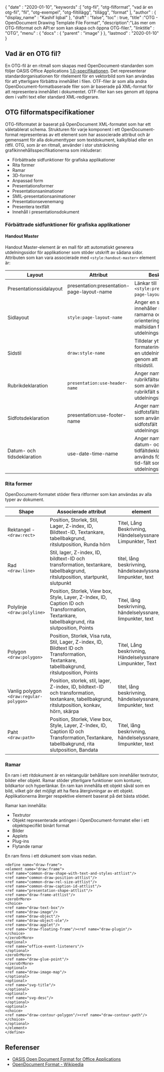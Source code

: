 {
  "date" : "2020-01-10",
  "keywords" :[ "otg-fil", "otg-filformat", "vad är en otg-fil", "fil", "otg-exempel", "otg-filtillägg", "tillägg", "format" ],
  "author" : {
    "display_name" : "Kashif Iqbal"
},
  "draft" : "false",
  "toc" : true,
  "title" :"OTG - OpenDocument Drawing Template File Format",
  "description":"Läs mer om OTG-filformat och API:er som kan skapa och öppna OTG-filer.",
  "linktitle" : "OTG",
  "menu" : {
    "docs" : {
      "parent" : "image"
}
},
  "lastmod" : "2020-01-10"
}

## Vad är en OTG fil?

En OTG-fil är en ritmall som skapas med OpenDocument-standarden som följer OASIS Office Applications [1.0-specifikationen](https://www.oasis-open.org/committees/download.php/12572/OpenDocument-v1.0-os.pdf). Det representerar standardorganisationen för ritelement för en vektorbild som kan användas för att ytterligare förbättra innehållet i filen. OTF-filer är som alla andra OpenDocument-formatbaserade filer som är baserade på XML-format för att representera innehållet i dokumentet. OTF-filer kan ses genom att öppna dem i valfri text eller standard XML-redigerare.

## OTG filformatspecifikationer ##

OTG-filformatet är baserat på OpenDocument XML-formatet som har ett väletablerat schema. Strukturen för varje komponent i ett OpenDocument-format representeras av ett element som har associerade attribut och är gemensamt för alla dokumenttyper som textdokument, kalkylblad eller en ritfil. OTG, som är en ritmall, använder i stor utsträckning grafikinnehållsspecifikationerna som inkluderar:

* Förbättrade sidfunktioner för grafiska applikationer
* Rita former
* Ramar
* 3D-former
* Anpassad form
* Presentationsformer
* Presentationsanimationer
* SMIL-presentationsanimationer
* Presentationsevenemang
* Presentera textfält
* Innehåll i presentationsdokument

### Förbättrade sidfunktioner för grafiska applikationer ###
#### Handout Master ####

Handout Master-element är en mall för att automatiskt generera utdelningssidor för applikationer som stöder utskrift av sådana sidor.
Attributen som kan vara associerade med `<style:handout-master>` element är:

|Layout|Attribut|Beskrivning
---|---|---|
|Presentationssidalayout|presentation:presentation-page-layout-name|Länkar till `<style:presentation-page-layout>`  attribut
|Sidlayout|`style:page-layout-name` | Anger en sidlayout som innehåller storlekarna, ramarna och orienteringen för mallsidan för utdelningsmaterialet.
|Sidstil|`draw:style-name`|Tilldelar ytterligare formateringsattribut till en utdelningshuvudsida genom att tilldela en ritsidstil.|
|Rubrikdeklaration| `presentation:use-header-name`| Anger namnet på rubrikfältsdeklarationen som används för alla rubrikfält som visas på utdelningshuvudsidan.
|Sidfotsdeklaration| presentation:use-footer-name|Anger namnet på sidfotsfältsdeklarationen som används för alla sidfotsfält som visas på utdelningshuvudsidan.
|Datum- och tidsdeklaration|use-date-time-name|Anger namnet på datum- och tidfältdeklarationen som används för alla datum-tid-fält som visas på utdelningshuvudsidan.

### Rita former ###
OpenDocument-formatet stöder flera ritformer som kan användas av alla typer av dokument.

|Shape|Associerade attribut| element
---|---|---|
Rektangel - `<draw:rect>` |Position, Storlek, Stil, Lager, Z-index, ID, Bildtext-ID, Textankare, tabellbakgrund, ritslutposition, Runda hörn|Titel, Lång Beskrivning, Händelselyssnare, Limpunkter, Text
Rad `<draw:line>` |Stil, lager, Z-index, ID, bildtext-ID och transformation, textankare, tabellbakgrund, ritslutposition, startpunkt, slutpunkt|titel, lång beskrivning, händelseavlyssnare, limpunkter, text
Polylinje `<draw:polyline>` | Position, Storlek, View box, Style, Layer, Z-Index, ID, Caption ID och Transformation, Textankare, tabellbakgrund, rita slutposition, Points| Titel, lång beskrivning, händelselyssnare, limpunkter, text
Polygon `<draw:polygon>` |Position, Storlek, Visa ruta, Stil, Lager, Z-index, ID, Bildtext ID och Transformation, Textankare, tabellbakgrund, ritslutposition, Points|Titel, Lång beskrivning, Händelselyssnare, Limpunkter, Text
|Vanlig polygon `<draw:regular-polygon> `|Position, storlek, stil, lager, Z-index, ID, bildtext-ID och transformation, textankare, tabellbakgrund, ritslutposition, konkav, hörn, skärpa|titel, lång beskrivning, händelselyssnare, limpunkter, text
|Paht `<draw:path> `|Position, Storlek, View box, Style, Layer, Z-Index, ID, Caption ID och Transformation,Textankare, tabellbakgrund, rita slutposition, Bandata| Titel, lång beskrivning, händelselyssnare, limpunkter, text

### Ramar ###
En ram i ett ritdokument är en rektangulär behållare som innehåller textrutor, bilder eller objekt. Ramar stöder ytterligare funktioner som konturer, bildkartor och hyperlänkar. En ram kan innehålla ett objekt såväl som en bild, vilket gör det möjligt att ha flera återgivningar av ett objekt. Applikationerna återger respektive element baserat på det bästa stödet.

Ramar kan innehålla:
* Textrutor
* Objekt representerade antingen i OpenDocument-formatet eller i ett objektspecifikt binärt format
* Bilder
* Applets
* Plug-ins
* Flytande ramar

En ram finns i ett dokument som visas nedan.

```
<define name="draw-frame">
<element name="draw:frame">
<ref name="common-draw-shape-with-text-and-styles-attlist"/>
<ref name="common-draw-position-attlist"/>
<ref name="common-draw-rel-size-attlist"/>
<ref name="common-draw-caption-id-attlist"/>
<ref name="presentation-shape-attlist"/>
<ref name="draw-frame-attlist"/>
<zeroOrMore>
<choice>
<ref name="draw-text-box"/>
<ref name="draw-image"/>
<ref name="draw-object"/>
<ref name="draw-object-ole"/>
<ref name="draw-applet"/>
<ref name="draw-floating-frame"/><ref name="draw-plugin"/>
</choice>
</zeroOrMore>
<optional>
<ref name="office-event-listeners"/>
</optional>
<zeroOrMore>
<ref name="draw-glue-point"/>
</zeroOrMore>
<optional>
<ref name="draw-image-map"/>
</optional>
<optional>
<ref name="svg-title"/>
</optional>
<optional>
<ref name="svg-desc"/>
</optional>
<optional>
<choice>
<ref name="draw-contour-polygon"/><ref name="draw-contour-path"/>
</choice>
</optional>
</element>
</define>
```

## Referenser ##
* [OASIS Open Document Format for Office Applications](https://www.oasis-open.org/committees/tc_home.php?wg_abbrev=office)
* [OpenDocument Format - Wikipedia](https://en.wikipedia.org/wiki/OpenDocument)

